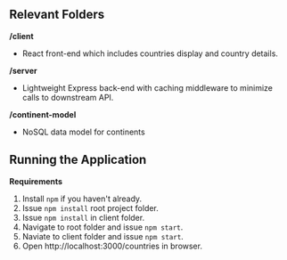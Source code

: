 ## Relevant Folders
**/client**
* React front-end which includes countries display and country details.

**/server**
* Lightweight Express back-end with caching middleware to minimize calls to downstream API.

**/continent-model**
* NoSQL data model for continents

## Running the Application
**Requirements**

1. Install `npm` if you haven't already.
2. Issue `npm install` root project folder.
3. Issue `npm install` in client folder.
5. Navigate to root folder and issue `npm start`.
6. Naviate to client folder and issue `npm start`.
7. Open http://localhost:3000/countries in browser.
